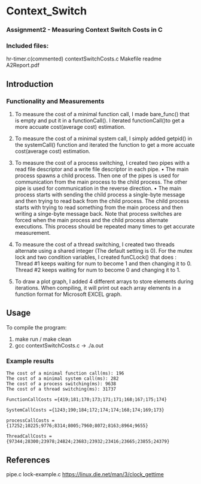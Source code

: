 # Context_Switch
### Assignment2 - Measuring Context Switch Costs in C

### Included files: 
hr-timer.c(commented)
contextSwitchCosts.c
Makefile
readme
A2Report.pdf

## Introduction

### Functionality and Measurements
1. To measure the cost of a minimal function call, I made bare_func() that is empty and put it in a functionCall(). I iterated functionCall()to get a more accuate cost(average cost) estimation.

2. To measure the cost of a minimal system call, I simply added getpid() in the systemCall() function and iterated the function to get a more accuate cost(average cost) estimation.

3. To measure the cost of a process switching, I created two pipes with a read file descriptor and a write file descriptor in each pipe.
• The main process spawns a child process. Then one of the pipes is used for communication from the main process to the child process. The other pipe is used for communication in the reverse direction.
• The main process starts with sending the child process a single-byte message and then trying to read back from the child process. The child process starts with trying to read something from the main process and then writing a singe-byte message back. Note that process switches are forced when the main process and the child process alternate executions. This process should be repeated many times to get accurate measurement.

4. To measure the cost of a thread switching, I created two threads alternate using a shared integer (The default setting is 0).
For the mutex lock and two condition variables, I created funCLock() that does :
Thread #1 keeps waiting for num to become 1 and then changing it to 0. Thread #2 keeps waiting for num to become 0 and changing it to 1.

5. To draw a plot graph, I added 4 different arrays to store elements during iterations. When compiling, it will print out each array elements in a function format for Microsoft EXCEL graph.

## Usage

To compile the program:
1. make run / make clean
2. gcc contextSwitchCosts.c -> ./a.out

### Example results
```
The cost of a minimal function call(ms): 196
The cost of a minimal system call(ms): 282
The cost of a process switching(ms): 9638
The cost of a thread switching(ms): 31737

FunctionCallCosts ={419;181;170;173;171;171;168;167;175;174}

SystemCallCosts ={1243;190;184;172;174;174;168;174;169;173}

processCallCosts ={17252;10225;9776;8314;8005;7960;8072;8163;8964;9655}

ThreadCallCosts ={97344;28300;23978;24824;23683;23932;23416;23665;23855;24379}
```

## References 
pipe.c
lock-example.c
https://linux.die.net/man/3/clock_gettime

